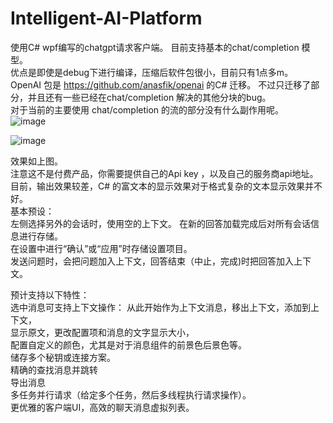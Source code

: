 # Intelligent-AI-Platform  
使用C# wpf编写的chatgpt请求客户端。 目前支持基本的chat/completion 模型。   
优点是即使是debug下进行编译，压缩后软件包很小，目前只有1点多m。  
OpenAI 包是 https://github.com/anasfik/openai 的C# 迁移。 不过只迁移了部分，并且还有一些已经在chat/completion 解决的其他分块的bug。  
对于当前的主要使用 chat/completion 的流的部分没有什么副作用呢。  
![image](https://github.com/Basicconstruction/Intelligent-AI-Platform/assets/66370519/c315f325-9358-4c46-a7ed-ec948f935102)

![image](https://github.com/Basicconstruction/Intelligent-AI-Platform/assets/66370519/fd7dd0a4-877d-4aad-a94e-78d66bfb967b)

效果如上图。  
注意这不是付费产品，你需要提供自己的Api key ，以及自己的服务商api地址。  
目前，输出效果较差，C# 的富文本的显示效果对于格式复杂的文本显示效果并不好。  
基本预设：  
左侧选择另外的会话时，使用空的上下文。
在新的回答加载完成后对所有会话信息进行存储。  
在设置中进行“确认”或“应用”时存储设置项目。  
发送问题时，会把问题加入上下文，回答结束（中止，完成)时把回答加入上下文。  



预计支持以下特性：  
选中消息可支持上下文操作： 从此开始作为上下文消息，移出上下文，添加到上下文，  
显示原文，更改配置项和消息的文字显示大小，  
配置自定义的颜色，尤其是对于消息组件的前景色后景色等。  
储存多个秘钥或连接方案。  
精确的查找消息并跳转  
导出消息  
多任务并行请求（给定多个任务，然后多线程执行请求操作）。  
更优雅的客户端UI，高效的聊天消息虚拟列表。  

